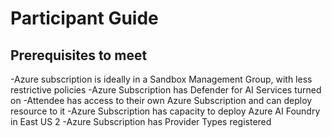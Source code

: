 # Participant Guide

## Prerequisites to meet

-Azure subscription is ideally in a Sandbox Management Group, with less restrictive policies 
-Azure Subscription has Defender for AI Services turned on 
-Attendee has access to their own Azure Subscription and can deploy resource to it 
-Azure Subscription has capacity to deploy Azure AI Foundry in East US 2 
-Azure Subscription has Provider Types registered 
